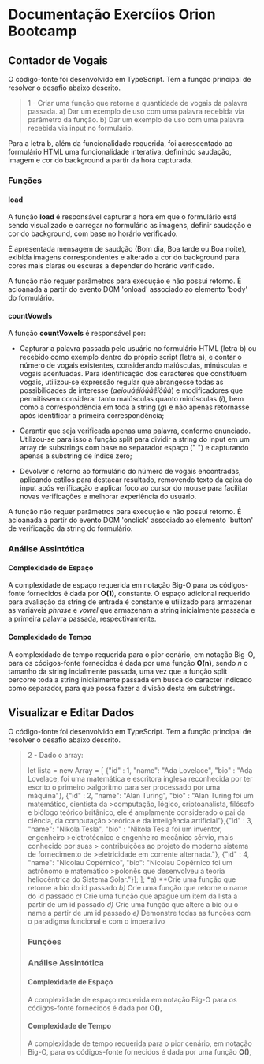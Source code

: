 # Documentação Exercíios Orion Bootcamp

## Contador de Vogais

O código-fonte foi desenvolvido em TypeScript. Tem a função principal de resolver o desafio abaixo descrito.

>1 - Criar uma função que retorne a quantidade de vogais da palavra passada.
>a) Dar um exemplo de uso com uma palavra recebida via parâmetro da função.
>b) Dar um exemplo de uso com uma palavra recebida via input no formulário.

Para a letra b, além da funcionalidade requerida, foi acrescentado ao formulário HTML uma funcionalidade interativa, definindo saudação, imagem e cor do background a partir da hora capturada. 



### Funções

#### load

A função **load** é responsável capturar a hora em que o formulário está sendo visualizado e carregar no formulário as imagens, definir saudação e cor do background, com base no horário verificado.

É apresentada mensagem de saudção (Bom dia, Boa tarde ou Boa noite), exibida imagens correspondentes e alterado a cor do background para cores mais claras ou escuras a depender do horário verificado.

A função não requer parâmetros para execução e não possui retorno. É acioanada a partir do evento DOM 'onload' associado ao elemento 'body' do formulário.


#### countVowels

A função **countVowels** é responsável por:

* Capturar a palavra passada pelo usuário no formulário HTML (letra b) ou recebido como exemplo dentro do próprio script (letra a), e contar o número de vogais existentes, considerando maiúsculas, minúsculas e vogais acentuadas. Para identificação dos caracteres que constituem vogais, utilizou-se expressão regular que abrangesse todas as possibilidades de interesse (_aeiouáéíóúâêîôûà_) e modificadores que permitissem considerar tanto maiúsculas quanto minúsculas (_i_), bem como a correspondência em toda a string (_g_) e não apenas retornasse após identificar a primeira correspondência;

* Garantir que seja verificada apenas uma palavra, conforme enunciado. Utilizou-se para isso a função split para dividir a string do input em um array de substrings com base no separador espaço (" ") e capturando apenas a substring de índice zero;

* Devolver o retorno ao formulário do número de vogais encontradas, aplicando estilos para destacar resultado, removendo texto da caixa do input após verificação e aplicar foco ao cursor do mouse para facilitar novas verificações e melhorar experiência do usuário.
 
A função não requer parâmetros para execução e não possui retorno. É acioanada a partir do evento DOM 'onclick' associado ao elemento 'button' de verificação da string do formulário.



### Análise Assintótica

#### Complexidade de Espaço

A complexidade de espaço requerida em notação Big-O para os códigos-fonte fornecidos é dada por **O(1)**, constante. O espaço adicional requerido para avaliação da string de entrada é constante e utilizado para armazenar as variáveis *phrase* e *vowel* que armazenam a string inicialmente passada e a primeira palavra passada, respectivamente.


#### Complexidade de Tempo

A complexidade de tempo requerida para o pior cenário, em notação Big-O, para os códigos-fonte fornecidos é dada por uma função **O(n)**, sendo *n* o tamanho da string incialmente passada, uma vez que a função split percorre toda a string inicialmente passada em busca do caracter indicado como separador, para que possa fazer a divisão desta em substrings.



## Visualizar e Editar Dados

O código-fonte foi desenvolvido em TypeScript. Tem a função principal de resolver o desafio abaixo descrito.

>2 - Dado o array:
>
> let lista = new Array<Object> = [
>{"id" : 1, "name": "Ada Lovelace", "bio" : "Ada Lovelace, foi uma matemática e escritora inglesa reconhecida por ter escrito o primeiro >algoritmo para ser processado por uma máquina"}, {"id" : 2, "name": "Alan Turing", "bio" : "Alan Turing foi um matemático, cientista da >computação, lógico, criptoanalista, filósofo e biólogo teórico britânico, ele é amplamente considerado o pai da ciência, da computação >teórica e da inteligência artificial"},{"id" : 3, "name": "Nikola Tesla", "bio" : "Nikola Tesla foi um inventor, engenheiro >eletrotécnico e engenheiro mecânico sérvio, mais conhecido por suas   > contribuições ao projeto do moderno sistema de fornecimento de  >eletricidade em corrente alternada."}, {"id" : 4, "name": "Nicolau Copérnico", "bio": "Nicolau Copérnico foi um astrônomo e matemático >polonês que desenvolveu a teoria heliocêntrica do Sistema Solar."}];
>];
> *a) **Crie uma função que retorne a bio do id passado
> *b)* Crie uma função que retorne o name do id passado
> *c)* Crie uma função que apague um item da lista a partir de um id passado
> *d)* Crie uma função que altere a bio ou o name a partir de um id passado
> *e)* Demonstre todas as funções com o paradigma funcional e com o imperativo



### Funções

#### 


#### 


### Análise Assintótica

#### Complexidade de Espaço

A complexidade de espaço requerida em notação Big-O para os códigos-fonte fornecidos é dada por **O()**, 


#### Complexidade de Tempo

A complexidade de tempo requerida para o pior cenário, em notação Big-O, para os códigos-fonte fornecidos é dada por uma função **O()**, 